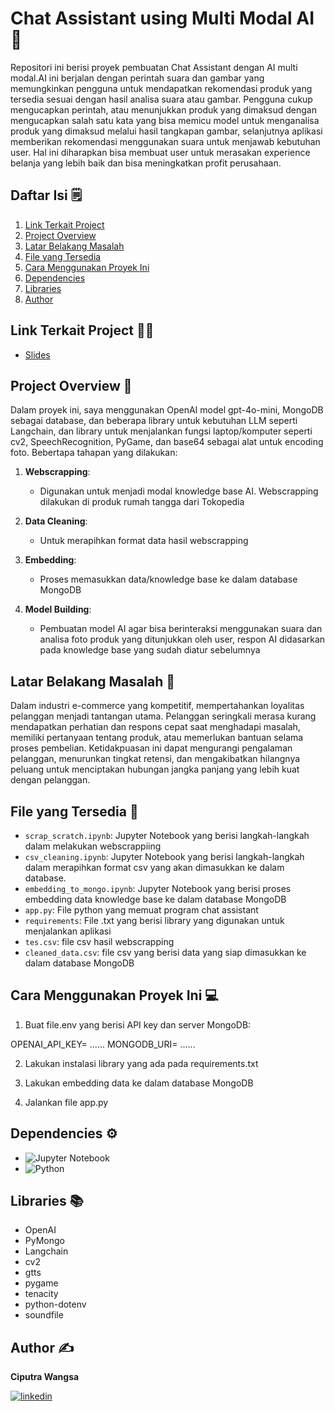 # Chat Assistant using Multi Modal AI 🚀

Repositori ini berisi proyek pembuatan Chat Assistant dengan AI multi modal.AI ini berjalan dengan perintah suara dan gambar yang memungkinkan pengguna untuk mendapatkan rekomendasi produk yang tersedia sesuai dengan hasil analisa suara atau gambar. Pengguna cukup mengucapkan perintah, atau menunjukkan produk yang dimaksud dengan mengucapkan salah satu kata yang bisa memicu model untuk menganalisa produk yang dimaksud melalui hasil tangkapan gambar, selanjutnya aplikasi memberikan rekomendasi menggunakan suara untuk menjawab kebutuhan user. Hal ini diharapkan bisa membuat user untuk merasakan experience belanja yang lebih baik dan bisa meningkatkan profit perusahaan.

## Daftar Isi 🗒️
1. [Link Terkait Project](#link-terkait-project-)
2. [Project Overview](#project-overview-)
3. [Latar Belakang Masalah](#latar-belakang-masalah-)
9. [File yang Tersedia](#file-yang-tersedia-)
10. [Cara Menggunakan Proyek Ini](#cara-menggunakan-proyek-ini-)
11. [Dependencies](#dependencies-)
12. [Libraries](#libraries-)
13. [Author](#author-)

## Link Terkait Project ⛓️‍💥

- [Slides](https://drive.google.com/file/d/1aQccLW8ePUUnN_wbKMIZbk9LVK3-M-Yu/view?usp=sharing)

## Project Overview 📝

Dalam proyek ini, saya menggunakan OpenAI model gpt-4o-mini, MongoDB sebagai database, dan beberapa library untuk kebutuhan LLM seperti Langchain, dan library untuk menjalankan fungsi laptop/komputer seperti cv2, SpeechRecognition, PyGame, dan base64 sebagai alat untuk encoding foto. Bebertapa tahapan yang dilakukan:

1. **Webscrapping**:
    - Digunakan untuk menjadi modal knowledge base AI. Webscrapping dilakukan di produk rumah tangga dari Tokopedia

2. **Data Cleaning**:
    - Untuk merapihkan format data hasil webscrapping

3. **Embedding**:
    - Proses memasukkan data/knowledge base ke dalam database MongoDB

4. **Model Building**:
    - Pembuatan model AI agar bisa berinteraksi menggunakan suara dan analisa foto produk yang ditunjukkan oleh user, respon AI didasarkan pada knowledge base yang sudah diatur sebelumnya

## Latar Belakang Masalah 🧐

Dalam industri e-commerce yang kompetitif, mempertahankan loyalitas pelanggan menjadi tantangan utama. Pelanggan
seringkali merasa kurang mendapatkan perhatian dan respons cepat saat menghadapi masalah, memiliki pertanyaan tentang
produk, atau memerlukan bantuan selama proses pembelian. Ketidakpuasan ini dapat mengurangi pengalaman pelanggan,
menurunkan tingkat retensi, dan mengakibatkan hilangnya peluang untuk menciptakan hubungan jangka panjang yang lebih
kuat dengan pelanggan.

## File yang Tersedia 📂

- `scrap_scratch.ipynb`: Jupyter Notebook yang berisi langkah-langkah dalam melakukan webscrappiing
- `csv_cleaning.ipynb`: Jupyter Notebook yang berisi langkah-langkah dalam merapihkan format csv yang akan dimasukkan ke dalam database.
- `embedding_to_mongo.ipynb`: Jupyter Notebook yang berisi proses embedding data knowledge base ke dalam database MongoDB
- `app.py`: File python yang memuat program chat assistant
- `requirements`: File .txt yang berisi library yang digunakan untuk menjalankan aplikasi
- `tes.csv`: file csv hasil webscrapping
- `cleaned_data.csv`: file csv yang berisi data yang siap dimasukkan ke dalam database MongoDB

## Cara Menggunakan Proyek Ini 💻

1. Buat file.env yang berisi API key dan server MongoDB:

OPENAI_API_KEY= ......
MONGODB_URI= ......

2. Lakukan instalasi library yang ada pada requirements.txt

3. Lakukan embedding data ke dalam database MongoDB

4. Jalankan file app.py

## Dependencies ⚙️
- ![Jupyter Notebook](https://img.shields.io/badge/Made%20with-Jupyter-orange?style=for-the-badge&logo=Jupyter)
- ![Python](https://img.shields.io/badge/Python-3776AB?style=for-the-badge&logo=python&logoColor=white)

## Libraries 📚
- OpenAI
- PyMongo
- Langchain
- cv2
- gtts
- pygame
- tenacity
- python-dotenv
- soundfile

## Author ✍️
**Ciputra Wangsa**

[![linkedin](https://img.shields.io/badge/linkedin-0A66C2?style=for-the-badge&logo=linkedin&logoColor=white)](https://www.linkedin.com/in/ciputra-wangsa/)